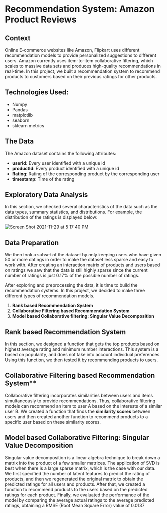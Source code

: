 # Recommendation System: Amazon Product Reviews

## Context

Online E-commerce websites like Amazon, Flipkart uses different recommendation models to provide personalized suggestions to different users. Amazon currently uses item-to-item collaborative filtering, which scales to massive data sets and produces high-quality recommendations in real-time. In this project, we built a recommendation system to recommend products to customers based on their previous ratings for other products. 


## Technologies Used: 

* Numpy 
* Pandas
* matplotlib
* seaborn
* sklearn metrics

## The Data

The Amazon dataset contains the following attributes: 
* **userId:** Every user identified with a unique id
* **productId**: Every product identified with a unique id
* **Rating**: Rating of the corresponding product by the corresponding user
* **timestamp**: Time of the rating

## Exploratory Data Analysis

In this section, we checked several characteristics of the data such as the data types, summary statistics, and distributions. For example, the distribution of the ratings is displayed below: 

![Screen Shot 2021-11-29 at 5 17 40 PM](https://user-images.githubusercontent.com/88220704/143957871-448778f3-4ed0-4144-af29-ab048a4892ec.png)

## Data Preparation

We then took a subset of the dataset by only keeping users who have given 50 or more datings in order to make the dataset less sparse and easy to work with. After creating an interaction matrix of products and users based on ratings we saw that the data is still highly sparse since the current number of ratings is just 0.17% of the possible number of ratings. 

After exploring and preprocessing the data, it is time to build the recommendation systems. In this project, we decided to make three different types of recommendation models. 

1. **Rank based Recommendation System**
2. **Collaborative Filtering based Recommendation System**
3. **Model based Collaborative filtering: Singular Value Decomposition**

## Rank based Recommendation System

In this section, we designed a function that gets the top products based on highest average rating and minimum number interactions. This system is a based on popularity, and does not take into account individual preferences. Using this function, we then tested it by recommending products to users.

## Collaborative Filtering based Recommendation System** 

Collaborative filtering incorporates similarities between users and items simultaneously to provide recommendations. Thus, collaborative filtering models can recommend an item to user A based on the interests of a similar user B. We created a function that finds the **similarity scores** between users and then created another function to recommend products to a specific user based on these similarity scores. 

## Model based Collaborative Filtering: Singular Value Decomposition

Singular value decomposition is a linear algebra technique to break down a matrix into the product of a few smaller matrices. The application of SVD is best when there is a large sparse matrix, which is the case with our data. We first specified the number of latent features to predict the rating of products, and then we regenerated the original matrix to obtain the predicted ratings for all users and products. After that, we created a function to recommend products to the users based on the predicted ratings for each product. Finally, we evaluated the performance of the model by comparing the average actual ratings to the average predicted ratings, obtaining a RMSE (Root Mean Square Error) value of 0.0137


